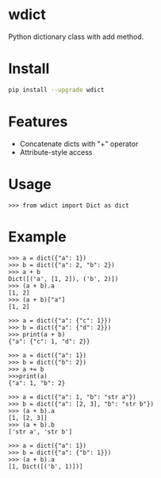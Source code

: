 # wdict
Python dictionary class with add method.

# Install

```sh
pip install --upgrade wdict
```

# Features
* Concatenate dicts with "+" operator
* Attribute-style access

# Usage
```
>>> from wdict import Dict as dict
```

# Example
```
>>> a = dict({"a": 1}) 
>>> b = dict({"a": 2, "b": 2})
>>> a + b
Dict([('a', [1, 2]), ('b', 2)])
>>> (a + b).a
[1, 2]
>>> (a + b)["a"]
[1, 2]

>>> a = dict({"a": {"c": 1}}) 
>>> b = dict({"a": {"d": 2}})
>>> print(a + b)
{"a": {"c": 1, "d": 2}}

>>> a = dict({"a": 1}) 
>>> b = dict({"b": 2})
>>> a += b
>>>print(a)
{"a": 1, "b": 2}

>>> a = dict({"a": 1, "b": "str a"}) 
>>> b = dict({"a": [2, 3], "b": "str b"})
>>> (a + b).a
[1, [2, 3]]
>>> (a + b).b
['str a', 'str b']

>>> a = dict({"a": 1}) 
>>> b = dict({"a": {"b": 1}})
>>> (a + b).a
[1, Dict([('b', 1)])]
```
